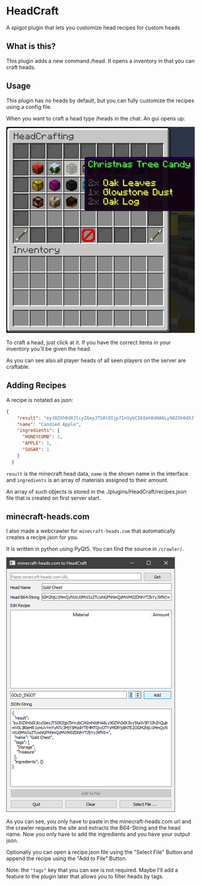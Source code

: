 # HeadCraft
A spigot plugin that lets you customize head recipes for custom heads

## What is this?

This plugin adds a new command /head. It opens a inventory in that you can craft heads. 

## Usage

This plugin has no heads by default, but you can fully customize the recipes using a config file.

When you want to craft a head type /heads in the chat. An gui opens up:

![Example HeadCraft GUI](/src/img/headcraft.png)

To craft a head, just click at it. If you have the correct items in your inventory you'll be given the head.

As you can see also all player heads of all seen players on the server are craftable.

## Adding Recipes

A recipe is notated as json:

```json
{
    "result": "eyJ0ZXh0dXJlcyI6eyJTS0lOIjp7InVybCI6Imh0dHA6Ly90ZXh0dXJlcy5taW5lY3JhZnQubmV0L3RleHR1cmUvMWZhNThiNGE0MzMwOWM0YWJiNGVkMzU1NDQ4NmZkMWJiOTUyY2MyNmFmMDlkZTZiYmRmNDYxZDMwNDkzMGU4MyJ9fX0=",
    "name": "Candied Apple",
    "ingredients": {
      "HONEYCOMB": 1,
      "APPLE": 1,
      "SUGAR": 1
    }
  }
```

`result` is the minecraft head data, `name` is the shown name in the interface and `ingredients` is an array of materials assigned to their amount.

An array of such objects is stored in the ./plugins/HeadCraft/recipes.json file that is created on first server start.

## minecraft-heads.com

I also made a webcrawler for `minecraft-heads.com` that automatically creates a recipe.json for you.

It is written in python using PyQt5. You can find the source in `/crawler/`.

![Crawler Screenshot](/src/img/crawler.png) 

As you can see, you only have to paste in the minecraft-heads.com url and the crawler requests the site and extracts the B64-String and the head name. Now you only have to add the ingredients and you have your output json.

Optionally you can open a recipe.json file using the "Select File" Button and append the recipe using the "Add to File" Button.

Note: the `"tags"` key that you can see is not required. Maybe I'll add a feature to the plugin later that allows you to filter heads by tags.